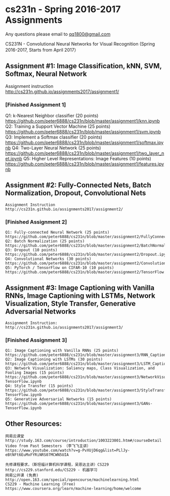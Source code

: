 # cs231n - Spring 2016-2017 Assignments
Any questions please email to qq1800@gmail.com

CS231N - Convolutional Neural Networks for Visual Recognition (Spring 2016-2017, Starts from April 2017）

## Assignment #1: Image Classification, kNN, SVM, Softmax, Neural Network
Assignment instruction 
http://cs231n.github.io/assignments2017/assignment1/
### [Finished Assignment 1]
Q1: k-Nearest Neighbor classifier (20 points)  
https://github.com/peter6888/cs231n/blob/master/assignment1/knn.ipynb
Q2: Training a Support Vector Machine (25 points) 
https://github.com/peter6888/cs231n/blob/master/assignment1/svm.ipynb
Q3: Implement a Softmax classifier (20 points)
https://github.com/peter6888/cs231n/blob/master/assignment1/softmax.ipynb
Q4: Two-Layer Neural Network (25 points)
https://github.com/peter6888/cs231n/blob/master/assignment1/two_layer_net.ipynb
Q5: Higher Level Representations: Image Features (10 points)
https://github.com/peter6888/cs231n/blob/master/assignment1/features.ipynb
## Assignment #2: Fully-Connected Nets, Batch Normalization, Dropout, Convolutional Nets
    Assignment Instruction http://cs231n.github.io/assignments2017/assignment2/
### [Finished Assignment 2]
    Q1: Fully-connected Neural Network (25 points)
    https://github.com/peter6888/cs231n/blob/master/assignment2/FullyConnectedNets.ipynb
    Q2: Batch Normalization (25 points)
    https://github.com/peter6888/cs231n/blob/master/assignment2/BatchNormalization.ipynb
    Q3: Dropout (10 points)
    https://github.com/peter6888/cs231n/blob/master/assignment2/Dropout.ipynb
    Q4: Convolutional Networks (30 points)
    https://github.com/peter6888/cs231n/blob/master/assignment2/ConvolutionalNetworks.ipynb
    Q5: PyTorch / TensorFlow on CIFAR-10 (10 points)
    https://github.com/peter6888/cs231n/blob/master/assignment2/TensorFlow.ipynb
## Assignment #3: Image Captioning with Vanilla RNNs, Image Captioning with LSTMs, Network Visualization, Style Transfer, Generative Adversarial Networks
    Assignment Instruction: http://cs231n.github.io/assignments2017/assignment3/
### [Finished Assignment 3]
    Q1: Image Captioning with Vanilla RNNs (25 points)
    https://github.com/peter6888/cs231n/blob/master/assignment3/RNN_Captioning.ipynb
    Q2: Image Captioning with LSTMs (30 points)
    https://github.com/peter6888/cs231n/blob/master/assignment3/LSTM_Captioning.ipynb
    Q3: Network Visualization: Saliency maps, Class Visualization, and Fooling Images (15 points)
    https://github.com/peter6888/cs231n/blob/master/assignment3/NetworkVisualization-TensorFlow.ipynb
    Q4: Style Transfer (15 points)
    https://github.com/peter6888/cs231n/blob/master/assignment3/StyleTransfer-TensorFlow.ipynb
    Q5: Generative Adversarial Networks (15 points)
    https://github.com/peter6888/cs231n/blob/master/assignment3/GANs-TensorFlow.ipynb
	
## Other Resources: 
    网易云课堂 http://study.163.com/course/introduction/1003223001.htm#/courseDetail 
    Video from Past Semesters （李飞飞主讲）
    https://www.youtube.com/watch?v=g-PvXUjD6qg&list=PLlJy-eBtNFt6EuMxFYRiNRS07MCWN5UIA

    先修课程要求，（斯坦福计算机科学课程，吴恩达主讲）CS229 http://cs229.stanford.edu/CS229 - 机器学习
    网易公开课 (免费) http://open.163.com/special/opencourse/machinelearning.html
    CS229 - Machine Learning (Free) 
    https://www.coursera.org/learn/machine-learning/home/welcome


